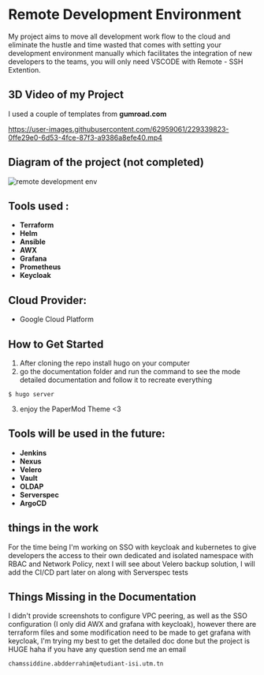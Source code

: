 # Remote Development Environment
My project aims to move all development work flow to the cloud and eliminate the hustle and time wasted that comes with setting your development environment 
manually which facilitates the integration of new developers to the teams, you will only need VSCODE with Remote - SSH Extention.
## 3D Video of my Project

I used a couple of templates from **gumroad.com**

https://user-images.githubusercontent.com/62959061/229339823-0ffe29e0-6d53-4fce-87f3-a9386a8efe40.mp4

## Diagram of the project (not completed)

![remote development env](https://user-images.githubusercontent.com/62959061/229340095-12453891-b4c8-4062-82fc-60e92cac2087.png)

## Tools used :
* **Terraform**
* **Helm**
* **Ansible**
* **AWX**
* **Grafana**
* **Prometheus**
* **Keycloak**


## Cloud Provider:

* Google Cloud Platform

## How to Get Started

1. After cloning the repo install hugo on your computer 
2. go the documentation folder and run the command to see the mode detailed documentation and follow it to recreate everything

`$ hugo server`

3. enjoy the PaperMod Theme <3

## Tools will be used in the future:
* **Jenkins**
* **Nexus**
* **Velero**
* **Vault**
* **OLDAP**
* **Serverspec**
* **ArgoCD**

## things in the work

For the time being I'm working on SSO with keycloak and kubernetes to give developers the access to their own dedicated and isolated namespace with RBAC and Network Policy, next I will see about Velero backup solution, I will add the CI/CD part later on along with Serverspec tests

## Things Missing in the Documentation

I didn't provide screenshots to configure VPC peering, as well as the SSO configuration (I only did AWX and grafana with keycloak), however there are terraform files and some modification need to be made to get grafana with keycloak, I'm trying my best to get the detailed doc done but the project is HUGE haha if you have any question send me an email

`
chamssiddine.abdderrahim@etudiant-isi.utm.tn
`
